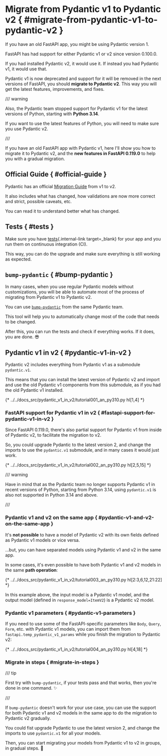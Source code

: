 # Migrate from Pydantic v1 to Pydantic v2 { #migrate-from-pydantic-v1-to-pydantic-v2 }

If you have an old FastAPI app, you might be using Pydantic version 1.

FastAPI has had support for either Pydantic v1 or v2 since version 0.100.0.

If you had installed Pydantic v2, it would use it. If instead you had Pydantic v1, it would use that.

Pydantic v1 is now deprecated and support for it will be removed in the next versions of FastAPI, you should **migrate to Pydantic v2**. This way you will get the latest features, improvements, and fixes.

/// warning

Also, the Pydantic team stopped support for Pydantic v1 for the latest versions of Python, starting with **Python 3.14**.

If you want to use the latest features of Python, you will need to make sure you use Pydantic v2.

///

If you have an old FastAPI app with Pydantic v1, here I'll show you how to migrate it to Pydantic v2, and the **new features in FastAPI 0.119.0** to help you with a gradual migration.

## Official Guide { #official-guide }

Pydantic has an official <a href="https://docs.pydantic.dev/latest/migration/" class="external-link" target="_blank">Migration Guide</a> from v1 to v2.

It also includes what has changed, how validations are now more correct and strict, possible caveats, etc.

You can read it to understand better what has changed.

## Tests { #tests }

Make sure you have [tests](../tutorial/testing.md){.internal-link target=_blank} for your app and you run them on continuous integration (CI).

This way, you can do the upgrade and make sure everything is still working as expected.

## `bump-pydantic` { #bump-pydantic }

In many cases, when you use regular Pydantic models without customizations, you will be able to automate most of the process of migrating from Pydantic v1 to Pydantic v2.

You can use <a href="https://github.com/pydantic/bump-pydantic" class="external-link" target="_blank">`bump-pydantic`</a> from the same Pydantic team.

This tool will help you to automatically change most of the code that needs to be changed.

After this, you can run the tests and check if everything works. If it does, you are done. 😎

## Pydantic v1 in v2 { #pydantic-v1-in-v2 }

Pydantic v2 includes everything from Pydantic v1 as a submodule `pydantic.v1`.

This means that you can install the latest version of Pydantic v2 and import and use the old Pydantic v1 components from this submodule, as if you had the old Pydantic v1 installed.

{* ../../docs_src/pydantic_v1_in_v2/tutorial001_an_py310.py hl[1,4] *}

### FastAPI support for Pydantic v1 in v2 { #fastapi-support-for-pydantic-v1-in-v2 }

Since FastAPI 0.119.0, there's also partial support for Pydantic v1 from inside of Pydantic v2, to facilitate the migration to v2.

So, you could upgrade Pydantic to the latest version 2, and change the imports to use the `pydantic.v1` submodule, and in many cases it would just work.

{* ../../docs_src/pydantic_v1_in_v2/tutorial002_an_py310.py hl[2,5,15] *}

/// warning

Have in mind that as the Pydantic team no longer supports Pydantic v1 in recent versions of Python, starting from Python 3.14, using `pydantic.v1` is also not supported in Python 3.14 and above.

///

### Pydantic v1 and v2 on the same app { #pydantic-v1-and-v2-on-the-same-app }

It's **not possible** to have a model of Pydantic v2 with its own fields defined as Pydantic v1 models or vice versa.

...but, you can have separated models using Pydantic v1 and v2 in the same app.

In some cases, it's even possible to have both Pydantic v1 and v2 models in the same **path operation**:

{* ../../docs_src/pydantic_v1_in_v2/tutorial003_an_py310.py hl[2:3,6,12,21:22] *}

In this example above, the input model is a Pydantic v1 model, and the output model (defined in `response_model=ItemV2`) is a Pydantic v2 model.

### Pydantic v1 parameters { #pydantic-v1-parameters }

If you need to use some of the FastAPI-specific parameters like `Body`, `Query`, `Form`, etc. with Pydantic v1 models, you can import them from `fastapi.temp_pydantic_v1_params` while you finish the migration to Pydantic v2:

{* ../../docs_src/pydantic_v1_in_v2/tutorial004_an_py310.py hl[4,18] *}

### Migrate in steps { #migrate-in-steps }

/// tip

First try with `bump-pydantic`, if your tests pass and that works, then you're done in one command. ✨

///

If `bump-pydantic` doesn't work for your use case, you can use the support for both Pydantic v1 and v2 models in the same app to do the migration to Pydantic v2 gradually.

You could fist upgrade Pydantic to use the latest version 2, and change the imports to use `pydantic.v1` for all your models.

Then, you can start migrating your models from Pydantic v1 to v2 in groups, in gradual steps. 🚶
